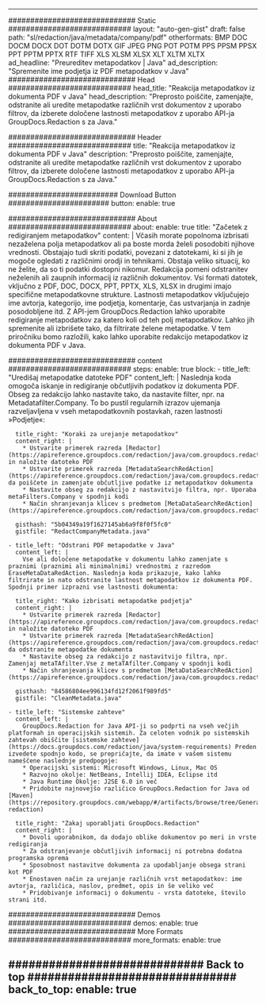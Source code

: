 
---
############################# Static ############################
layout: "auto-gen-gist" 
draft: false
path: "sl/redaction/java/metadata/company/pdf"
otherformats: BMP DOC DOCM DOCX DOT DOTM DOTX GIF JPEG PNG POT POTM PPS PPSM PPSX PPT PPTM PPTX RTF TIFF XLS XLSM XLSX XLT XLTM XLTX  
ad_headline: "Preureditev metapodatkov | Java"
ad_description: "Spremenite ime podjetja iz PDF metapodatkov v Java"
############################# Head ############################
head_title: "Reakcija metapodatkov iz dokumenta PDF v Java"
head_description: "Preprosto poiščite, zamenjajte, odstranite ali uredite metapodatke različnih vrst dokumentov z uporabo filtrov, da izberete določene lastnosti metapodatkov z uporabo API-ja GroupDocs.Redaction s za Java."

############################# Header ############################
title: "Reakcija metapodatkov iz dokumenta PDF v Java"
description: "Preprosto poiščite, zamenjajte, odstranite ali uredite metapodatke različnih vrst dokumentov z uporabo filtrov, da izberete določene lastnosti metapodatkov z uporabo API-ja GroupDocs.Redaction s za Java."

######################### Download Button #######################
button:
    enable: true

############################# About ############################
about:
    enable: true
    title: "Začetek z redigiranjem metapodatkov"
    content: |
        Včasih morate popolnoma izbrisati nezaželena polja metapodatkov ali pa boste morda želeli posodobiti njihove vrednosti. Obstajajo tudi skriti podatki, povezani z datotekami, ki si jih je mogoče ogledati z različnimi orodji in tehnikami. Obstaja veliko situacij, ko ne želite, da so ti podatki dostopni nikomur. Redakcija pomeni odstranitev neželenih ali zaupnih informacij iz različnih dokumentov. Vsi formati datotek, vključno z PDF, DOC, DOCX, PPT, PPTX, XLS, XLSX in drugimi imajo specifične metapodatkovne strukture. Lastnosti metapodatkov vključujejo ime avtorja, kategorijo, ime podjetja, komentarje, čas ustvarjanja in zadnje posodobljene itd. Z API-jem GroupDocs.Redaction lahko uporabite redigiranje metapodatkov za katero koli od teh polj metapodatkov. Lahko jih spremenite ali izbrišete tako, da filtrirate želene metapodatke. V tem priročniku bomo razložili, kako lahko uporabite redakcijo metapodatkov iz dokumenta PDF v Java.

############################# content ############################
steps:
    enable: true
    block:
    - title_left: "Uredišaj metapodatke datoteke PDF"
      content_left: |
        Naslednja koda omogoča iskanje in redigiranje občutljivih podatkov iz dokumenta PDF. Obseg za redakcijo lahko nastavite tako, da nastavite filter, npr. na Metadatafilter.Company. To bo pustil regularnih izrazov ujemanja razveljavljena v vseh metapodatkovnih postavkah, razen lastnosti »Podjetje«: 

      title_right: "Koraki za urejanje metapodatkov"
      content_right: |
        * Ustvarite primerek razreda [Redactor](https://apireference.groupdocs.com/redaction/java/com.groupdocs.redaction/Redactor) in naložite datoteko PDF
        * Ustvarite primerek razreda [MetadataSearchRedAction](https://apireference.groupdocs.com/redaction/java/com.groupdocs.redaction.redactions/MetadataSearchRedaction), da poiščete in zamenjate občutljive podatke iz metapodatkov dokumenta
        * Nastavite obseg za redakcijo z nastavitvijo filtra, npr. Uporaba metaFilters.Company v spodnji kodi
        * Način shranjevanja klicev s predmetom [MetaDataSearchRedAction](https://apireference.groupdocs.com/redaction/java/com.groupdocs.redaction.redactions/MetadataSearchRedaction) 

      gisthash: "5b04349a19f1627145ab6a9f8f0f5fc0"
      gistfile: "RedactCompanyMetadata.java"
      
    - title_left: "Odstrani PDF metapodatke v Java"
      content_left: |
        Vse ali določene metapodatke v dokumentu lahko zamenjate s praznimi (praznimi ali minimalnimi) vrednostmi z razredom EraseMetaDataRedAction. Naslednja koda prikazuje, kako lahko filtrirate in nato odstranite lastnost metapodatkov iz dokumenta PDF. Spodnji primer izprazni vse lastnosti dokumenta: 
        
      title_right: "Kako izbrisati metapodatke podjetja"
      content_right: |
        * Ustvarite primerek razreda [Redactor](https://apireference.groupdocs.com/redaction/java/com.groupdocs.redaction/Redactor) in naložite datoteko PDF
        * Ustvarite primerek razreda [MetadataSearchRedAction](https://apireference.groupdocs.com/redaction/java/com.groupdocs.redaction.redactions/MetadataSearchRedaction), da odstranite metapodatke dokumenta
        * Nastavite obseg za redakcijo z nastavitvijo filtra, npr. Zamenjaj metaTAfilter.Vse z metaTAfilter.Company v spodnji kodi
        * Način shranjevanja klicev s predmetom [MetaDataSearchRedAction](https://apireference.groupdocs.com/redaction/java/com.groupdocs.redaction.redactions/MetadataSearchRedaction) 
        
      gisthash: "84586804ee996134fd12f2061f989fd5"
      gistfile: "CleanMetadata.java"

    - title_left: "Sistemske zahteve"
      content_left: |
        GroupDocs.Redaction for Java API-ji so podprti na vseh večjih platformah in operacijskih sistemih. Za celoten vodnik po sistemskih zahtevah obiščite [sistemske zahteve](https://docs.groupdocs.com/redaction/java/system-requirements) Preden izvedete spodnjo kodo, se prepričajte, da imate v vašem sistemu nameščene naslednje predpogoje:
        * Operacijski sistemi: Microsoft Windows, Linux, Mac OS
        * Razvojno okolje: NetBeans, Intellij IDEA, Eclipse itd
        * Java Runtime Okolje: J2SE 6.0 in več
        * Pridobite najnovejšo različico GroupDocs.Redaction for Java od [Maven](https://repository.groupdocs.com/webapp/#/artifacts/browse/tree/General/repo/com/groupdocs/groupdocs-redaction)
        
      title_right: "Zakaj uporabljati GroupDocs.Redaction"
      content_right: |
        * Dovoli uporabnikom, da dodajo oblike dokumentov po meri in vrste redigiranja
        * Za odstranjevanje občutljivih informacij ni potrebna dodatna programska oprema
        * Sposobnost nastavitve dokumenta za upodabljanje obsega strani kot PDF
        * Enostaven način za urejanje različnih vrst metapodatkov: ime avtorja, različica, naslov, predmet, opis in še veliko več
        * Pridobivanje informacij o dokumentu - vrsta datoteke, število strani itd.
        

############################# Demos ############################
demos:
    enable: true
############################# More Formats ############################
more_formats:
    enable: true

############################# Back to top ###############################
back_to_top:
    enable: true
---